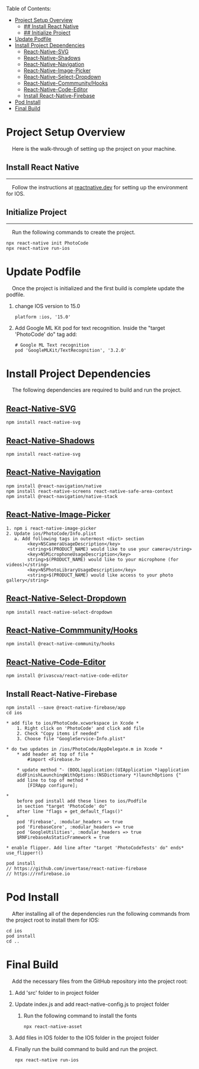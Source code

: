 Table of Contents: 
- [Project Setup Overview](#project-setup-overview)
  - [## Install React Native](#-install-react-native)
  - [## Initialize Project](#-initialize-project)
- [Update Podfile](#update-podfile)
- [Install Project Dependencies](#install-project-dependencies)
  - [React-Native-SVG](#react-native-svg)
  - [React-Native-Shadows](#react-native-shadows)
  - [React-Native-Navigation](#react-native-navigation)
  - [React-Native-Image-Picker](#react-native-image-picker)
  - [React-Native-Select-Dropdown](#react-native-select-dropdown)
  - [React-Native-Commmunity/Hooks](#react-native-commmunityhooks)
  - [React-Native-Code-Editor](#react-native-code-editor)
  - [Install React-Native-Firebase](#install-react-native-firebase)
- [Pod Install](#pod-install)
- [Final Build](#final-build)


# Project Setup Overview
&nbsp; &nbsp; Here is the walk-through of setting up the project on your machine. 

## Install React Native 
---
&nbsp; &nbsp; Follow the instructions at [reactnative.dev](https://reactnative.dev/docs/environment-setup) for setting up the environment for IOS. 

## Initialize Project
---
&nbsp; &nbsp; Run the following commands to create the project.  

    npx react-native init PhotoCode 
    npx react-native run-ios 



# Update Podfile
&nbsp; &nbsp; Once the project is initialized and the first build is complete update the podfile. 

  1. change IOS version to 15.0 
         
         platform :ios, '15.0'

   2. Add Google ML Kit pod for text recognition. Inside the "target 'PhotoCode' do" tag add: 
   
          # Google ML Text recognition 
          pod 'GoogleMLKit/TextRecognition', '3.2.0'

# Install Project Dependencies
&nbsp; &nbsp; The following dependencies are required to build and run the project.

## [React-Native-SVG](https://github.com/SrBrahma/react-native-shadow-2#readme)
    npm install react-native-svg

## [React-Native-Shadows](https://github.com/SrBrahma/react-native-shadow-2#readme)
    npm install react-native-svg
 

## [React-Native-Navigation](https://reactnavigation.org/docs/getting-started)
    npm install @react-navigation/native
    npm install react-native-screens react-native-safe-area-context
    npm install @react-navigation/native-stack

## [React-Native-Image-Picker](https://github.com/react-native-image-picker/react-native-image-picker)
    1. npm i react-native-image-picker
    2. Update ios/PhotoCode/Info.plist
       a. Add following tags in outermost <dict> section
            <key>NSCameraUsageDescription</key>
            <string>$(PRODUCT_NAME) would like to use your camera</string>
            <key>NSMicrophoneUsageDescription</key>
            string>$(PRODUCT_NAME) would like to your microphone (for videos)</string>
            <key>NSPhotoLibraryUsageDescription</key>
            <string>$(PRODUCT_NAME) would like access to your photo gallery</string>

## [React-Native-Select-Dropdown](https://github.com/AdelRedaa97/react-native-select-dropdown)
    npm install react-native-select-dropdown

## [React-Native-Commmunity/Hooks](https://github.com/react-native-community/hooks)
    npm install @react-native-community/hooks

## [React-Native-Code-Editor](https://github.com/RivasCVA/react-native-code-editor)
    npm install @rivascva/react-native-code-editor

## Install React-Native-Firebase
    npm install --save @react-native-firebase/app
    cd ios

    * add file to ios/PhotoCode.xcworkspace in Xcode * 
        1. Right click on 'PhotoCode' and click add file
        2. Check "Copy items if needed"
        3. Choose file "GoogleService-Info.plist"

    * do two updates in /ios/PhotoCode/AppDelegate.m in Xcode *
        * add header at top of file * 
            #import <Firebase.h>
        
        * update method "- (BOOL)application:(UIApplication *)application 
        didFinishLaunchingWithOptions:(NSDictionary *)launchOptions {"
        add line to top of method *
            [FIRApp configure];

    *
        before pod install add these lines to ios/Podfile 
        in section "target 'PhotoCode' do" 
        after line "flags = get_default_flags()"
    *
        pod 'Firebase', :modular_headers => true
        pod 'FirebaseCore', :modular_headers => true
        pod 'GoogleUtilities', :modular_headers => true
        $RNFirebaseAsStaticFramework = true

    * enable flipper. Add line after "target 'PhotoCodeTests' do" ends* 
    use_flipper!()

    pod install
    // https://github.com/invertase/react-native-firebase
    // https://rnfirebase.io 

# Pod Install
&nbsp; &nbsp; After installing all of the dependencies run the following commands from the project root to install them for IOS:

    cd ios
    pod install
    cd ..

# Final Build 
&nbsp; &nbsp; Add the necessary files from the GitHub repository into the project root: 

  1. Add 'src' folder to in project folder
  2. Update index.js and add react-native-config.js to project folder
     1. Run the following command to install the fonts
   
            npx react-native-asset

  3. Add files in IOS folder to the IOS folder in the project folder
  4. Finally run the build command to build and run the project.
   
         npx react-native run-ios